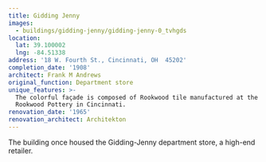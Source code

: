```yaml
---
title: Gidding Jenny
images:
  - buildings/gidding-jenny/gidding-jenny-0_tvhgds
location:
  lat: 39.100002
  lng: -84.51338
address: '18 W. Fourth St., Cincinnati, OH  45202'
completion_date: '1908'
architect: Frank M Andrews
original_function: Department store
unique_features: >-
  The colorful façade is composed of Rookwood tile manufactured at the famous
  Rookwood Pottery in Cincinnati.
renovation_date: '1965'
renovation_architect: Architekton
---
```


The building once housed the Gidding-Jenny department store, a high-end retailer.
